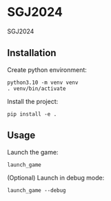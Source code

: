 # SGJ2024
SGJ2024
## Installation

Create python environment:
```shell
python3.10 -m venv venv
. venv/bin/activate
```

Install the project:
```shell
pip install -e .
```

## Usage
Launch the game:
```shell
launch_game
```
(Optional) Launch in debug mode: 
```shell
launch_game --debug
```

